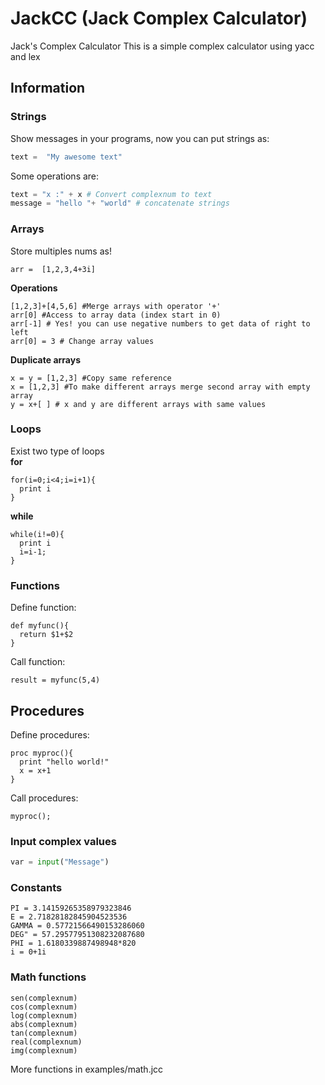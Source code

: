 # JackCC (Jack Complex Calculator)
Jack's Complex Calculator
This is a simple complex calculator using yacc and lex
## Information
### Strings
Show messages in your programs, now  you can put strings as:
```python
text =  "My awesome text"
```
Some operations are:
```python
text = "x :" + x # Convert complexnum to text
message = "hello "+ "world" # concatenate strings
```
### Arrays
Store multiples nums as!
```
arr =  [1,2,3,4+3i]
```
**Operations**
```
[1,2,3]+[4,5,6] #Merge arrays with operator '+'
arr[0] #Access to array data (index start in 0)
arr[-1] # Yes! you can use negative numbers to get data of right to left
arr[0] = 3 # Change array values 
```
**Duplicate arrays**
```
x = y = [1,2,3] #Copy same reference
x = [1,2,3] #To make different arrays merge second array with empty array
y = x+[ ] # x and y are different arrays with same values
```
### Loops
Exist two type of loops  
**for**
```
for(i=0;i<4;i=i+1){
  print i
}
```
**while**
```
while(i!=0){
  print i
  i=i-1;
}
```
### Functions
Define function:
```
def myfunc(){
  return $1+$2
}
```
Call function:
```
result = myfunc(5,4)
```
## Procedures
Define procedures:
```
proc myproc(){
  print "hello world!"
  x = x+1
}
```
Call procedures:
```
myproc();
```
### Input complex values
```python
var = input("Message")
```
### Constants
```
PI = 3.14159265358979323846
E = 2.71828182845904523536
GAMMA = 0.57721566490153286060
DEG" = 57.29577951308232087680
PHI = 1.6180339887498948*820
i = 0+1i
```
### Math functions
```
sen(complexnum)
cos(complexnum)
log(complexnum)
abs(complexnum)
tan(complexnum)
real(complexnum)
img(complexnum)
```
More functions in examples/math.jcc
